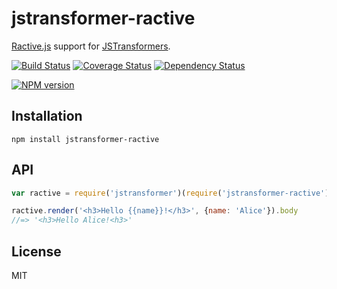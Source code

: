 # jstransformer-ractive

[Ractive.js](http://www.ractivejs.org/) support for [JSTransformers](http://github.com/jstransformers).

[![Build Status](https://img.shields.io/travis/jstransformers/jstransformer-ractive/master.svg)](https://travis-ci.org/jstransformers/jstransformer-ractive)
[![Coverage Status](https://img.shields.io/codecov/c/github/jstransformers/jstransformer-ractive/master.svg)](https://codecov.io/gh/jstransformers/jstransformer-ractive)
[![Dependency Status](https://img.shields.io/david/jstransformers/jstransformer-ractive/master.svg)](http://david-dm.org/jstransformers/jstransformer-ractive)

[![NPM version](https://img.shields.io/npm/v/jstransformer-ractive.svg)](https://www.npmjs.org/package/jstransformer-ractive)

## Installation

    npm install jstransformer-ractive

## API

```js
var ractive = require('jstransformer')(require('jstransformer-ractive'))

ractive.render('<h3>Hello {{name}}!</h3>', {name: 'Alice'}).body
//=> '<h3>Hello Alice!<h3>'
```

## License

MIT
